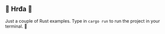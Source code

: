 ## :nut_and_bolt: Hrđa :nut_and_bolt:
Just a couple of Rust examples. Type in `cargo run` to run the project in your terminal. :nut_and_bolt:
